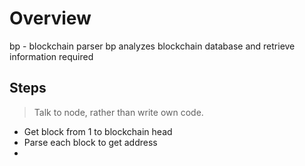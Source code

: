 # Overview

bp - blockchain parser
bp analyzes blockchain database and retrieve information required

## Steps

> Talk to node, rather than write own code.

- Get block from 1 to blockchain head
- Parse each block to get address
- 

